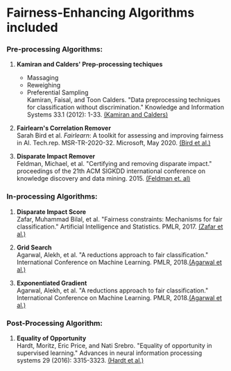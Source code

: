 # Fairness-Enhancing Algorithms included

### Pre-processing Algorithms:
1. **Kamiran and Calders' Prep-processing techiques**
    - Massaging 
    - Reweighing
    - Preferential Sampling \
Kamiran, Faisal, and Toon Calders. "Data preprocessing techniques for classification without discrimination." Knowledge and Information Systems 33.1 (2012): 1-33. [(Kamiran and Calders)](https://core.ac.uk/download/pdf/81728147.pdf)
 
2. **Fairlearn's Correlation Remover** \
Sarah  Bird  et  al. _Fairlearn_:  A  toolkit  for  assessing  and  improving  fairness  in  AI.  Tech.rep.  MSR-TR-2020-32.  Microsoft,  May  2020. [(Bird et al.)](https://www.microsoft.com/en-us/research/publication/fairlearn-a-toolkit-for-assessing-and-improving-fairness-in-ai/)

3. **Disparate Impact Remover** \
Feldman, Michael, et al. "Certifying and removing disparate impact." proceedings of the 21th ACM SIGKDD international conference on knowledge discovery and data mining. 2015. [(Feldman et. al)](https://dl.acm.org/doi/pdf/10.1145/2783258.2783311?casa_token=9iKMW41bPOIAAAAA:KoCh2DoAbQbCcCTofQlbdrAMQXXC3PAGCC26rNNO0067gMi3NZCv2GuLZAg8ouNeRGyS-Wd5I7op)

### In-processing Algorithms:

1. **Disparate Impact Score** \
Zafar, Muhammad Bilal, et al. "Fairness constraints: Mechanisms for fair classification." Artificial Intelligence and Statistics. PMLR, 2017.
[(Zafar et al.)](https://arxiv.org/pdf/1507.05259.pdf)

2. **Grid Search** \
Agarwal, Alekh, et al. "A reductions approach to fair classification." International Conference on Machine Learning. PMLR, 2018.[(Agarwal et al.)](http://proceedings.mlr.press/v80/agarwal18a.html)

3. **Exponentiated Gradient** \
Agarwal, Alekh, et al. "A reductions approach to fair classification." International Conference on Machine Learning. PMLR, 2018.[(Agarwal et al.)](http://proceedings.mlr.press/v80/agarwal18a.html)

### Post-Processing Algorithm:

1. **Equality of Opportunity** \
Hardt, Moritz, Eric Price, and Nati Srebro. "Equality of opportunity in supervised learning." Advances in neural information processing systems 29 (2016): 3315-3323. [(Hardt et al.)](https://proceedings.neurips.cc/paper/2016/hash/9d2682367c3935defcb1f9e247a97c0d-Abstract.html)
